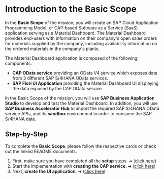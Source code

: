 # Introduction to the Basic Scope 
In the **Basic Scope** of the mission, you will create an SAP Cloud Application Programming Model, or CAP-based Software as a Service (SaaS) application serving as a Material Dashboard. The Material Dashboard provides end-users with information on their company's open sales orders for materials supplied by the company, including availability information on the ordered materials in the company's plants.

The Material Dashboard application is composed of the following components:
- **CAP OData service** providing an OData V4 service which exposes data from 3 different SAP S/4HANA OData services.
- **SAP Fiori UI Application** providing the Material Dashboard UI displaying the data exposed by the CAP OData service. 

In the Basic Scope of the mission, you will use **SAP Business Application Studio** to develop and test the Material Dashboard. In addition, you will use **SAP Business Accelerator Hub** to import the required SAP S/4HANA OData service APIs, and its **sandbox** environemnt in order to consume the SAP S/4HANA data.

## Step-by-Step
To complete the **Basic Scope**, please follow the respective cards or check out the linked README documents. 

1. First, make sure you have completed all the **setup** steps. ➜ ([click here](../../2-setup/REAMDE.md))
2. Start the implementation with **creating the CAP service**. ➜ ([click here](../1-create-service/README.md))
3. Next, **create the UI application**. ➜ ([click here](../2-create-ui-application/README.md))